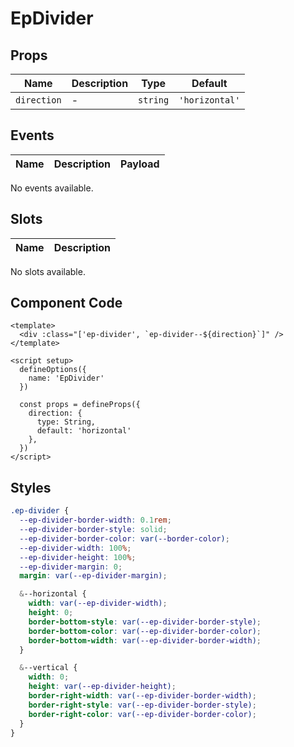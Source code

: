 # EpDivider



## Props
| Name | Description | Type | Default |
|------|-------------|------|---------|
| `direction` | - | `string` | `'horizontal'` |

## Events
| Name    | Description                 | Payload    |
|---------|-----------------------------|------------|
No events available.

## Slots
| Name | Description |
|------|-------------|
No slots available.

## Component Code

```vue
<template>
  <div :class="['ep-divider', `ep-divider--${direction}`]" />
</template>

<script setup>
  defineOptions({
    name: 'EpDivider'
  })

  const props = defineProps({
    direction: {
      type: String,
      default: 'horizontal'
    },
  })
</script>

```


## Styles

```scss
.ep-divider {
  --ep-divider-border-width: 0.1rem;
  --ep-divider-border-style: solid;
  --ep-divider-border-color: var(--border-color);
  --ep-divider-width: 100%;
  --ep-divider-height: 100%;
  --ep-divider-margin: 0;
  margin: var(--ep-divider-margin);

  &--horizontal {
    width: var(--ep-divider-width);
    height: 0;
    border-bottom-style: var(--ep-divider-border-style);
    border-bottom-color: var(--ep-divider-border-color);
    border-bottom-width: var(--ep-divider-border-width);
  }

  &--vertical {
    width: 0;
    height: var(--ep-divider-height);
    border-right-width: var(--ep-divider-border-width);
    border-right-style: var(--ep-divider-border-style);
    border-right-color: var(--ep-divider-border-color);
  }
}
```